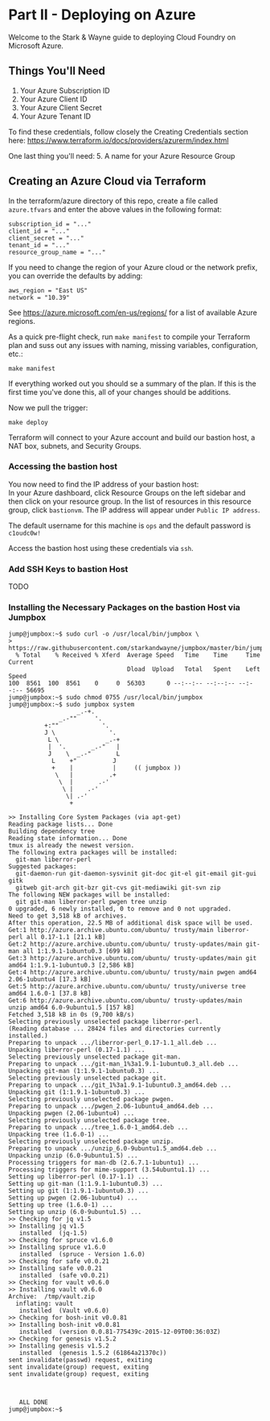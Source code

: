 # Part II - Deploying on Azure

Welcome to the Stark & Wayne guide to deploying Cloud Foundry on Microsoft Azure.

## Things You'll Need

 1. Your Azure Subscription ID
 2. Your Azure Client ID
 3. Your Azure Client Secret
 4. Your Azure Tenant ID

 To find these credentials, follow closely the Creating Credentials section here: https://www.terraform.io/docs/providers/azurerm/index.html

 One last thing you'll need:
 5. A name for your Azure Resource Group

## Creating an Azure Cloud via Terraform

 In the terraform/azure directory of this repo, create a file called `azure.tfvars` and enter the above values in the following format:

 ```
 subscription_id = "..."
 client_id = "..."
 client_secret = "..."
 tenant_id = "..."
 resource_group_name = "..."
 ```
 If you need to change the region of your Azure cloud or the network prefix, you can override the defaults by adding:

 ```
 aws_region = "East US"
 network = "10.39"
 ```

 See https://azure.microsoft.com/en-us/regions/ for a list of available Azure regions. 

 As a quick pre-flight check, run `make manifest` to compile your Terraform plan and suss out any issues with naming, missing variables, configuration, etc.:

 ```
 make manifest
 ```

 If everything worked out you should se a summary of the plan.  If this is the first time you've done this, all of your changes should be additions.  

 Now we pull the trigger: 
 ```
 make deploy
 ```

 Terraform will connect to your Azure account and build our bastion host, a NAT box, subnets, and Security Groups. 

### Accessing the bastion host
 
 You now need to find the IP address of your bastion host: </br>
 In your Azure dashboard, click Resource Groups on the left sidebar and then click on your resource group. 
 In the list of resources in this resource group, click `bastionvm`. 
 The IP address will appear under `Public IP address`. 

 The default username for this machine is `ops` and the default password is `c1oudc0w!`

 Access the bastion host using these credentials via `ssh`. 

### Add SSH Keys to bastion Host
TODO
 

### Installing the Necessary Packages on the bastion Host via Jumpbox

````
jump@jumpbox:~$ sudo curl -o /usr/local/bin/jumpbox \
>     https://raw.githubusercontent.com/starkandwayne/jumpbox/master/bin/jumpbox
  % Total    % Received % Xferd  Average Speed   Time    Time     Time  Current
                                 Dload  Upload   Total   Spent    Left  Speed
100  8561  100  8561    0     0  56303      0 --:--:-- --:--:-- --:--:-- 56695
jump@jumpbox:~$ sudo chmod 0755 /usr/local/bin/jumpbox
jump@jumpbox:~$ sudo jumpbox system
                   _.-+.
              _.-""     '.
          +:""            '.
          J \               '.
           L \             _.-+
           |  '.       _.-"   |
           J    \  _.-"       L
            L    +"          J
            +    |           |     (( jumpbox ))
             \   |          .+
              \  |       .-'
               \ |    .-'
                \| .-'
                 +

>> Installing Core System Packages (via apt-get)
Reading package lists... Done
Building dependency tree
Reading state information... Done
tmux is already the newest version.
The following extra packages will be installed:
  git-man liberror-perl
Suggested packages:
  git-daemon-run git-daemon-sysvinit git-doc git-el git-email git-gui gitk
  gitweb git-arch git-bzr git-cvs git-mediawiki git-svn zip
The following NEW packages will be installed:
  git git-man liberror-perl pwgen tree unzip
0 upgraded, 6 newly installed, 0 to remove and 0 not upgraded.
Need to get 3,518 kB of archives.
After this operation, 22.5 MB of additional disk space will be used.
Get:1 http://azure.archive.ubuntu.com/ubuntu/ trusty/main liberror-perl all 0.17-1.1 [21.1 kB]
Get:2 http://azure.archive.ubuntu.com/ubuntu/ trusty-updates/main git-man all 1:1.9.1-1ubuntu0.3 [699 kB]
Get:3 http://azure.archive.ubuntu.com/ubuntu/ trusty-updates/main git amd64 1:1.9.1-1ubuntu0.3 [2,586 kB]
Get:4 http://azure.archive.ubuntu.com/ubuntu/ trusty/main pwgen amd64 2.06-1ubuntu4 [17.3 kB]
Get:5 http://azure.archive.ubuntu.com/ubuntu/ trusty/universe tree amd64 1.6.0-1 [37.8 kB]
Get:6 http://azure.archive.ubuntu.com/ubuntu/ trusty-updates/main unzip amd64 6.0-9ubuntu1.5 [157 kB]
Fetched 3,518 kB in 0s (9,700 kB/s)
Selecting previously unselected package liberror-perl.
(Reading database ... 28424 files and directories currently installed.)
Preparing to unpack .../liberror-perl_0.17-1.1_all.deb ...
Unpacking liberror-perl (0.17-1.1) ...
Selecting previously unselected package git-man.
Preparing to unpack .../git-man_1%3a1.9.1-1ubuntu0.3_all.deb ...
Unpacking git-man (1:1.9.1-1ubuntu0.3) ...
Selecting previously unselected package git.
Preparing to unpack .../git_1%3a1.9.1-1ubuntu0.3_amd64.deb ...
Unpacking git (1:1.9.1-1ubuntu0.3) ...
Selecting previously unselected package pwgen.
Preparing to unpack .../pwgen_2.06-1ubuntu4_amd64.deb ...
Unpacking pwgen (2.06-1ubuntu4) ...
Selecting previously unselected package tree.
Preparing to unpack .../tree_1.6.0-1_amd64.deb ...
Unpacking tree (1.6.0-1) ...
Selecting previously unselected package unzip.
Preparing to unpack .../unzip_6.0-9ubuntu1.5_amd64.deb ...
Unpacking unzip (6.0-9ubuntu1.5) ...
Processing triggers for man-db (2.6.7.1-1ubuntu1) ...
Processing triggers for mime-support (3.54ubuntu1.1) ...
Setting up liberror-perl (0.17-1.1) ...
Setting up git-man (1:1.9.1-1ubuntu0.3) ...
Setting up git (1:1.9.1-1ubuntu0.3) ...
Setting up pwgen (2.06-1ubuntu4) ...
Setting up tree (1.6.0-1) ...
Setting up unzip (6.0-9ubuntu1.5) ...
>> Checking for jq v1.5
>> Installing jq v1.5
   installed  (jq-1.5)
>> Checking for spruce v1.6.0
>> Installing spruce v1.6.0
   installed  (spruce - Version 1.6.0)
>> Checking for safe v0.0.21
>> Installing safe v0.0.21
   installed  (safe v0.0.21)
>> Checking for vault v0.6.0
>> Installing vault v0.6.0
Archive:  /tmp/vault.zip
  inflating: vault
   installed  (Vault v0.6.0)
>> Checking for bosh-init v0.0.81
>> Installing bosh-init v0.0.81
   installed  (version 0.0.81-775439c-2015-12-09T00:36:03Z)
>> Checking for genesis v1.5.2
>> Installing genesis v1.5.2
   installed  (genesis 1.5.2 (61864a21370c))
sent invalidate(passwd) request, exiting
sent invalidate(group) request, exiting
sent invalidate(group) request, exiting



   ALL DONE
jump@jumpbox:~$
````

